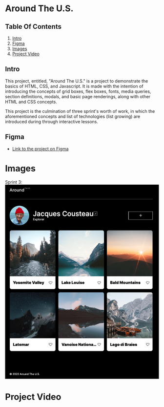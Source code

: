 # Around The U.S.

## Table Of Contents
1. [Intro](#intro)
2. [Figma](#figma)
3. [Images](#images)
4. [Project Video](#video)
  
## Intro
  
This project, entitled, "Around The U.S." is a project to demonstrate the basics
of HTML, CSS, and Javascript. It is made with the intention of introducing the concepts
of grid boxes, flex boxes, fonts, media queries, section definitions, modals, and
basic page renderings, along with other HTML and CSS concepts.

This project is the culmination of three sprint's worth of work, in which the aforementioned concepts and list of technologies (list growing) are introduced during through interactive
lessons.
  
## Figma
  
* [Link to the project on Figma](https://www.figma.com/file/ii4xxsJ0ghevUOcssTlHZv/Sprint-3%3A-Around-the-US?node-id=0%3A1)  
  
# Images

Sprint 3:
![Sprint 3 Project Image](./images/README/Sprint_3.png)


# Project Video

